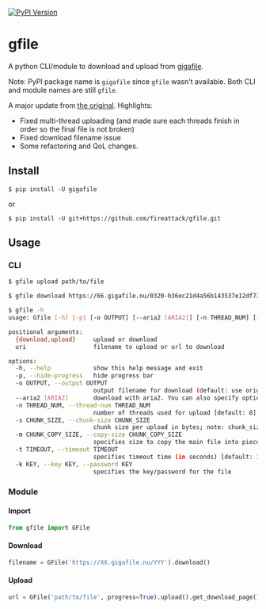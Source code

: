 [![PyPI Version](https://img.shields.io/pypi/v/gigafile.svg)](https://pypi.python.org/pypi/gigafile)

# gfile

A python CLI/module to download and upload from [gigafile](https://gigafile.nu/).

Note: PyPI package name is `gigafile` since `gfile` wasn't available. Both CLI and module names are still `gfile`.

A major update from [the original](https://github.com/Sraq-Zit/gfile). Highlights:

* Fixed multi-thread uploading (and made sure each threads finish in order so the final file is not broken)
* Fixed download filename issue
* Some refactoring and QoL changes.

## Install
    $ pip install -U gigafile
or

    $ pip install -U git+https://github.com/fireattack/gfile.git

## Usage
### CLI
```bash
$ gfile upload path/to/file

$ gfile download https://66.gigafile.nu/0320-b36ec21d4a56b143537e12df7388a5367

$ gfile -h
usage: Gfile [-h] [-p] [-o OUTPUT] [--aria2 [ARIA2]] [-n THREAD_NUM] [-s CHUNK_SIZE] [-m CHUNK_COPY_SIZE] [-t TIMEOUT] [-k KEY] {download,upload} uri

positional arguments:
  {download,upload}     upload or download
  uri                   filename to upload or url to download

options:
  -h, --help            show this help message and exit
  -p, --hide-progress   hide progress bar
  -o OUTPUT, --output OUTPUT
                        output filename for download (default: use original name)
  --aria2 [ARIA2]       download with aria2. You can also specify optional arguments (default: "-x10 -s10", make sure to quote). `-o` is already automatically included.
  -n THREAD_NUM, --thread-num THREAD_NUM
                        number of threads used for upload [default: 8]
  -s CHUNK_SIZE, --chunk-size CHUNK_SIZE
                        chunk size per upload in bytes; note: chunk_size*thread will be loaded into memory [default: 100MB]
  -m CHUNK_COPY_SIZE, --copy-size CHUNK_COPY_SIZE
                        specifies size to copy the main file into pieces [default: 1MB]
  -t TIMEOUT, --timeout TIMEOUT
                        specifies timeout time (in seconds) [default: 10]
  -k KEY, --key KEY, --password KEY
                        specifies the key/password for the file
```

### Module
#### Import
```py
from gfile import GFile
```
#### Download
```py
filename = GFile('https://XX.gigafile.nu/YYY').download()
```

#### Upload
```py
url = GFile('path/to/file', progress=True).upload().get_download_page()
```